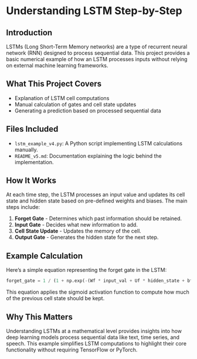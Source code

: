# Understanding LSTM Step-by-Step

## Introduction
LSTMs (Long Short-Term Memory networks) are a type of recurrent neural network (RNN) designed to process sequential data. This project provides a basic numerical example of how an LSTM processes inputs without relying on external machine learning frameworks.

## What This Project Covers
- Explanation of LSTM cell computations
- Manual calculation of gates and cell state updates
- Generating a prediction based on processed sequential data

## Files Included
- `lstm_example_v4.py`: A Python script implementing LSTM calculations manually.
- `README_v5.md`: Documentation explaining the logic behind the implementation.

## How It Works
At each time step, the LSTM processes an input value and updates its cell state and hidden state based on pre-defined weights and biases. The main steps include:
1. **Forget Gate** - Determines which past information should be retained.
2. **Input Gate** - Decides what new information to add.
3. **Cell State Update** - Updates the memory of the cell.
4. **Output Gate** - Generates the hidden state for the next step.

## Example Calculation
Here’s a simple equation representing the forget gate in the LSTM:
```python
forget_gate = 1 / (1 + np.exp(-(Wf * input_val + Uf * hidden_state + bf)))
```
This equation applies the sigmoid activation function to compute how much of the previous cell state should be kept.

## Why This Matters
Understanding LSTMs at a mathematical level provides insights into how deep learning models process sequential data like text, time series, and speech. This example simplifies LSTM computations to highlight their core functionality without requiring TensorFlow or PyTorch.
